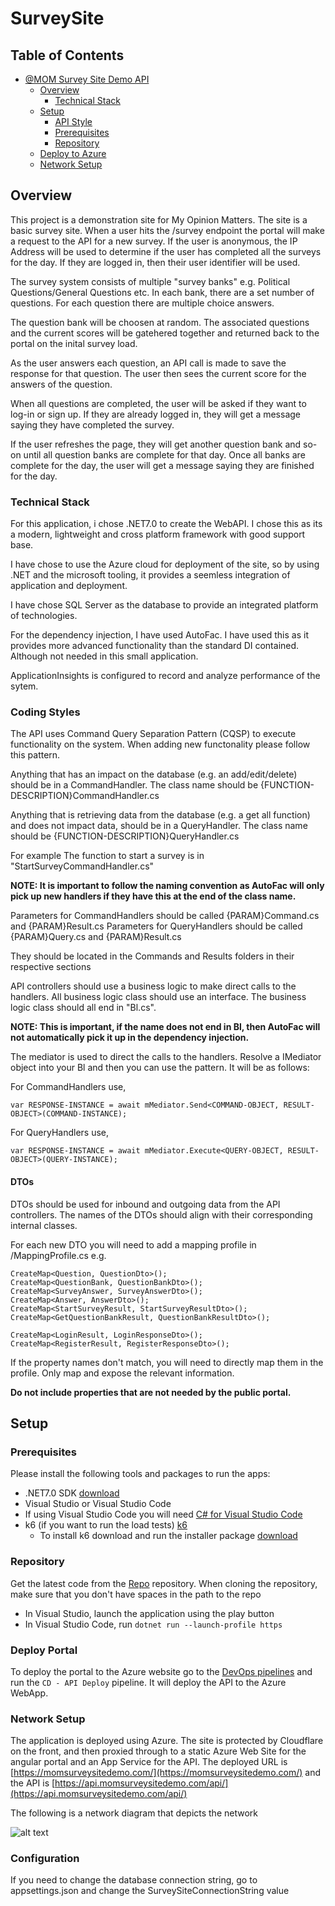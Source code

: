 # SurveySite

## Table of Contents

- [@MOM Survey Site Demo API](#mom-survey-site-demo)
  - [Overview](#overview)
    - [Technical Stack](#technical-stack)
  - [Setup](#setup)
    - [API Style](#api-style)
    - [Prerequisites](#prerequisites)
    - [Repository](#repository)
  - [Deploy to Azure](#deploy-portal)
  - [Network Setup](#network-setup)

## Overview

This project is a demonstration site for My Opinion Matters. The site is a basic survey site. When a user hits the /survey endpoint the portal will make a request to the API for a new survey.
If the user is anonymous, the IP Address will be used to determine if the user has completed all the surveys for the day. If they are logged in, then their user identifier will be used.

The survey system consists of multiple "survey banks" e.g. Political Questions/General Questions etc. In each bank, there are a set number of questions. For each question there are multiple choice answers. 

The question bank will be choosen at random. The associated questions and the current scores will be gatehered together and returned back to the portal on the inital survey load.

As the user answers each question, an API call is made to save the response for that question. The user then sees the current score for the answers of the question.

When all questions are completed, the user will be asked if they want to log-in or sign up. If they are already logged in, they will get a message saying they have completed the survey.

If the user refreshes the page, they will get another question bank and so-on until all question banks are complete for that day. Once all banks are complete for the day, the user will get a message saying they are finished for the day.

### Technical Stack

For this application, i chose .NET7.0 to create the WebAPI. I chose this as its a modern, lightweight and cross platform framework with good support base.

I have chose to use the Azure cloud for deployment of the site, so by using .NET and the microsoft tooling, it provides a seemless integration of application and deployment.

I have chose SQL Server as the database to provide an integrated platform of technologies. 

For the dependency injection, I have used AutoFac. I have used this as it provides more advanced functionality than the standard DI contained. Although not needed in this small application.

ApplicationInsights is configured to record and analyze performance of the sytem.


### Coding Styles

The API uses Command Query Separation Pattern (CQSP) to execute functionality on the system. When adding new functonality please follow this pattern.

Anything that has an impact on the database (e.g. an add/edit/delete) should be in a CommandHandler. The class name should be {FUNCTION-DESCRIPTION}CommandHandler.cs

Anything that is retrieving data from the database (e.g. a get all function) and does not impact data, should be in a QueryHandler. The class name should be {FUNCTION-DESCRIPTION}QueryHandler.cs

For example
    The function to start a survey is in "StartSurveyCommandHandler.cs"

**NOTE: It is important to follow the naming convention as AutoFac will only pick up new handlers if they have this at the end of the class name.**

Parameters for CommandHandlers should be called {PARAM}Command.cs and {PARAM}Result.cs
Parameters for QueryHandlers should be called {PARAM}Query.cs and {PARAM}Result.cs

They should be located in the Commands and Results folders in their respective sections

API controllers should use a business logic to make direct calls to the handlers. All business logic class should use an interface. The business logic class should all end in "Bl.cs".

**NOTE: This is important, if the name does not end in Bl, then AutoFac will not automatically pick it up in the dependency injection.**

The mediator is used to direct the calls to the handlers. Resolve a IMediator object into your Bl and then you can use the pattern. It will be as follows:

For CommandHandlers use,

    var RESPONSE-INSTANCE = await mMediator.Send<COMMAND-OBJECT, RESULT-OBJECT>(COMMAND-INSTANCE);

For QueryHandlers use,

    var RESPONSE-INSTANCE = await mMediator.Execute<QUERY-OBJECT, RESULT-OBJECT>(QUERY-INSTANCE);

#### DTOs

DTOs should be used for inbound and outgoing data from the API controllers. The names of the DTOs should align with their corresponding internal classes. 

For each new DTO you will need to add a mapping profile in /MappingProfile.cs e.g.

    CreateMap<Question, QuestionDto>();
    CreateMap<QuestionBank, QuestionBankDto>();
    CreateMap<SurveyAnswer, SurveyAnswerDto>();
    CreateMap<Answer, AnswerDto>();
    CreateMap<StartSurveyResult, StartSurveyResultDto>();
    CreateMap<GetQuestionBankResult, QuestionBankResultDto>();

    CreateMap<LoginResult, LoginResponseDto>();
    CreateMap<RegisterResult, RegisterResponseDto>();

If the property names don't match, you will need to directly map them in the profile. Only map and expose the relevant information. 

**Do not include properties that are not needed by the public portal.**

## Setup

### Prerequisites

Please install the following tools and packages to run the apps:

- .NET7.0 SDK [download](https://dotnet.microsoft.com/en-us/download/visual-studio-sdks)
- Visual Studio or Visual Studio Code
- If using Visual Studio Code you will need [C# for Visual Studio Code](https://marketplace.visualstudio.com/items?itemName=ms-dotnettools.csharp)
- k6 (if you want to run the load tests) [k6](https://k6.io/)
    - To install k6 download and run the installer package [download](https://github.com/grafana/k6/releases) 

### Repository

Get the latest code from the [Repo](https://momsurveysite@dev.azure.com/momsurveysite/SurveySiteDemo/_git/SurveySiteDemo) repository.
When cloning the repository, make sure that you don't have spaces in the path to the repo

- In Visual Studio, launch the application using the play button
- In Visual Studio Code, run `dotnet run --launch-profile https`


### Deploy Portal

To deploy the portal to the Azure website go to the [DevOps pipelines](https://dev.azure.com/momsurveysite/SurveySiteDemo/_build) and run the `CD - API Deploy` pipeline. It will deploy the API to the Azure WebApp.

### Network Setup

The application is deployed using Azure. The site is protected by Cloudflare on the front, and then proxied through to a static Azure Web Site for the angular portal and an App Service for the API. The deployed URL is [https://momsurveysitedemo.com/](https://momsurveysitedemo.com/) and the API is [https://api.momsurveysitedemo.com/api/](https://api.momsurveysitedemo.com/api/)

The following is a network diagram that depicts the network

![alt text](./src/assets/images/network-diagram.PNG)

### Configuration

If you need to change the database connection string, go to appsettings.json and change the SurveySiteConnectionString value